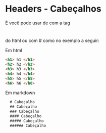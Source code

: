 # Headers - Cabeçalhos 
<p> É você pode usar de com a tag <h1></h1> do html ou com # como no exemplo a seguir:</p>


Em html
```html
<h1> h1 </h1>
<h2> h2 </h2>
<h3> h3 </h3>
<h4> h4 </h4>
<h5> h5 </h5>
<h6> h6 </h6>
```
Em markdown
```markdown
  # Cabeçalho
  ## Cabeçalho
  ### Cabeçalho
  #### Cabeçalho
  ##### Cabeçalho
  ###### Cabeçalho
```